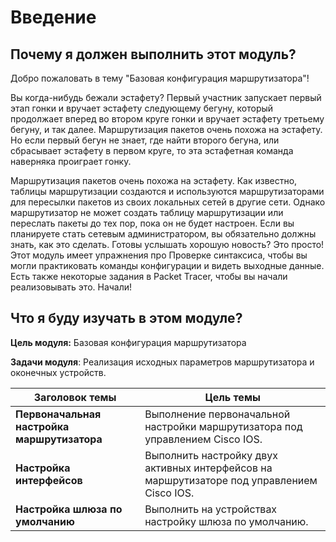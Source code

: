 # Введение

<!-- 10.0.1 -->
##  Почему я должен выполнить этот модуль?

Добро пожаловать в тему "Базовая конфигурация маршрутизатора"!

Вы когда-нибудь бежали эстафету? Первый участник запускает первый этап гонки и вручает эстафету следующему бегуну, который продолжает вперед во втором круге гонки и вручает эстафету третьему бегуну, и так далее. Маршрутизация пакетов очень похожа на эстафету. Но если первый бегун не знает, где найти второго бегуна, или сбрасывает эстафету в первом круге, то эта эстафетная команда наверняка проиграет гонку.

Маршрутизация пакетов очень похожа на эстафету. Как известно, таблицы маршрутизации создаются и используются маршрутизаторами для пересылки пакетов из своих локальных сетей в другие сети. Однако маршрутизатор не может создать таблицу маршрутизации или переслать пакеты до тех пор, пока он не будет настроен. Если вы планируете стать сетевым администратором, вы обязательно должны знать, как это сделать. Готовы услышать хорошую новость? Это просто! Этот модуль имеет упражнения про Проверке синтаксиса, чтобы вы могли практиковать команды конфигурации и видеть выходные данные. Есть также некоторые задания в Packet Tracer, чтобы вы начали реализовывать это. Начали!

<!-- 10.0.2 -->
##  Что я буду изучать в этом модуле?

**Цель модуля:** Базовая конфигурация маршрутизатора

**Задачи модуля**: Реализация исходных параметров маршрутизатора и оконечных устройств.

| **Заголовок темы** | **Цель темы** |
| --- | --- |
| **Первоначальная настройка маршрутизатора** | Выполнение первоначальной настройки маршрутизатора под управлением Cisco IOS. |
| **Настройка интерфейсов** | Выполнить настройку двух активных интерфейсов на маршрутизаторе под управлением Cisco IOS. |
| **Настройка шлюза по умолчанию** | Выполнить на устройствах настройку шлюза по умолчанию. |



